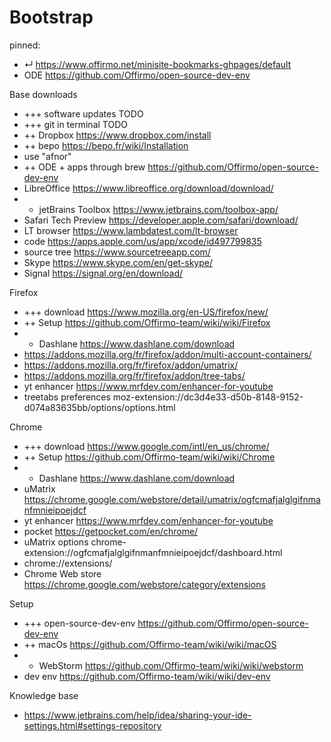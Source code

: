 [comment]: <> (When installing a new computer, this handy page contains all the lings I need)

# Bootstrap

pinned:
- ↵ https://www.offirmo.net/minisite-bookmarks-ghpages/default
- ODE https://github.com/Offirmo/open-source-dev-env


Base downloads
- +++ software updates TODO
- +++ git in terminal TODO
- ++ Dropbox https://www.dropbox.com/install
- ++ bepo https://bepo.fr/wiki/Installation
- use "afnor"
- ++ ODE + apps through brew https://github.com/Offirmo/open-source-dev-env
- LibreOffice https://www.libreoffice.org/download/download/
- + jetBrains Toolbox https://www.jetbrains.com/toolbox-app/
- Safari Tech Preview https://developer.apple.com/safari/download/
- LT browser https://www.lambdatest.com/lt-browser
- code https://apps.apple.com/us/app/xcode/id497799835
- source tree https://www.sourcetreeapp.com/
- Skype https://www.skype.com/en/get-skype/
- Signal https://signal.org/en/download/


Firefox
- +++ download https://www.mozilla.org/en-US/firefox/new/
- ++ Setup https://github.com/Offirmo-team/wiki/wiki/Firefox
- + Dashlane https://www.dashlane.com/download
- https://addons.mozilla.org/fr/firefox/addon/multi-account-containers/
- https://addons.mozilla.org/fr/firefox/addon/umatrix/
- https://addons.mozilla.org/fr/firefox/addon/tree-tabs/
- yt enhancer https://www.mrfdev.com/enhancer-for-youtube
- treetabs preferences moz-extension://dc3d4e33-d50b-8148-9152-d074a83635bb/options/options.html


Chrome
- +++ download https://www.google.com/intl/en_us/chrome/
- ++ Setup https://github.com/Offirmo-team/wiki/wiki/Chrome
- + Dashlane https://www.dashlane.com/download
- uMatrix https://chrome.google.com/webstore/detail/umatrix/ogfcmafjalglgifnmanfmnieipoejdcf
- yt enhancer https://www.mrfdev.com/enhancer-for-youtube
- pocket https://getpocket.com/en/chrome/
- uMatrix options chrome-extension://ogfcmafjalglgifnmanfmnieipoejdcf/dashboard.html
- chrome://extensions/
- Chrome Web store https://chrome.google.com/webstore/category/extensions


Setup
- +++ open-source-dev-env https://github.com/Offirmo/open-source-dev-env
- ++ macOs https://github.com/Offirmo-team/wiki/wiki/macOS
- + WebStorm https://github.com/Offirmo-team/wiki/wiki/webstorm
- dev env https://github.com/Offirmo-team/wiki/wiki/dev-env


Knowledge base
- https://www.jetbrains.com/help/idea/sharing-your-ide-settings.html#settings-repository
